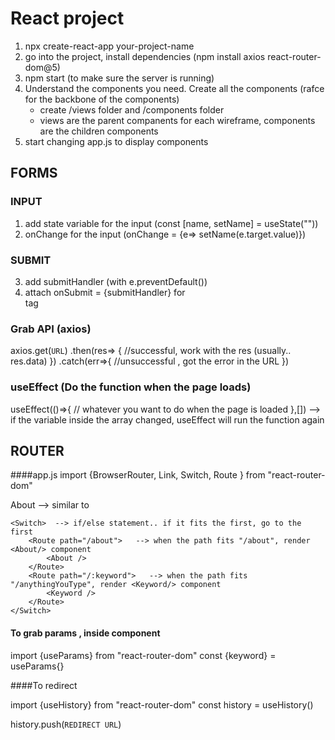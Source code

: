 # React project
1. npx create-react-app your-project-name
2. go into the project, install dependencies (npm install axios react-router-dom@5)
3. npm start (to make sure the server is running)
4. Understand the components you need. Create all the components (rafce for the backbone of the components)
	- create /views folder and /components folder
	- views are the parent companents for each wireframe, components are the children components
5. start changing app.js to display components

## FORMS
### INPUT
1. add state variable for the input (const [name, setName] =  useState(""))
2. onChange for the input (onChange = {e=> setName(e.target.value)})

### SUBMIT
3. add submitHandler  (with e.preventDefault())
4. attach onSubmit = {submitHandler} for <form> tag

### Grab API (axios)
axios.get(`URL`)
	.then(res=> {
		//successful, work with the res (usually.. res.data)
	})
	.catch(err=>{
		//unsuccessful , got the error in the URL
	})

### useEffect (Do the function when the page loads)
useEffect(()=>{
	// whatever you want to do when the page is loaded
},[]) --> if the variable inside the array changed, useEffect will run the function again


## ROUTER
####app.js
import {BrowserRouter, Link, Switch, Route } from "react-router-dom"

<BrowserRouter>
	<Link to ="/about"> About </Link>   --> similar to <a href=""> </a>

	<Switch>  --> if/else statement.. if it fits the first, go to the first
		<Route path="/about">   --> when the path fits "/about", render <About/> component
			<About />  
		</Route> 
		<Route path="/:keyword">   --> when the path fits "/anythingYouType", render <Keyword/> component
			<Keyword />  
		</Route> 
	</Switch>

</BrowserRouter>

#### To grab params , inside component
import {useParams} from "react-router-dom"
const {keyword} = useParams{}

####To redirect  

import {useHistory} from "react-router-dom"
const history = useHistory()

history.push(`REDIRECT URL`)